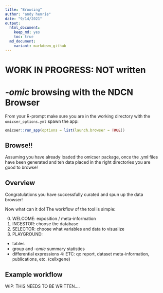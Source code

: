 ```yaml
---
title: "Browsing"
author: "andy henrie"
date: "9/14/2021"
output:
  html_document: 
    keep_md: yes
    toc: true
  md_document:
    variant: markdown_github
---
```






# WORK IN PROGRESS:  NOT written

# _-omic_ browsing with the NDCN Browser

From your R-prompt make sure you are in the working directory with the `omicser_options.yml` spawn the app:

```r
omicser::run_app(options = list(launch.browser = TRUE))
```


## Browse!!

Assuming you have already loaded the omicser package, once the .yml files have been generated and teh data placed in the right directories you are good to browse!



## Overview
Congratulations you have successfully curated and spun up the data browser!

Now what can it do!  The workflow of the tool is simple:

0. WELCOME: exposition / meta-information
1. INGESTOR: choose the database 
2. SELECTOR: choose what variables and data to visualize
3. PLAYGROUND: 
  - tables
  - group and _-omic_ summary statistics
  - differential expressions
4: ETC:  qc report, dataset meta-information, publications, etc. (cellxgene)


## Example workflow

WIP:  THIS NEEDS TO BE WRITTEN.... 
